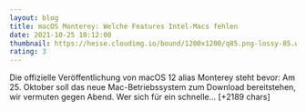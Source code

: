 ```yaml
--- 
layout: blog
title: macOS Monterey: Welche Features Intel-Macs fehlen
date: 2021-10-25 10:12:00
thumbnail: https://heise.cloudimg.io/bound/1200x1200/q85.png-lossy-85.webp-lossy-85.foil1/_www-heise-de_/imgs/18/3/1/8/9/6/3/1/macos_monterey-83d698dd6005803a.png
rating: 3
---
```

Die offizielle Veröffentlichung von macOS 12 alias Monterey steht bevor: Am 25. Oktober soll das neue Mac-Betriebssystem zum Download bereitstehen, wir vermuten gegen Abend. Wer sich für ein schnelle… [+2189 chars]